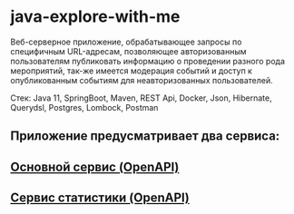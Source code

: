 # java-explore-with-me

Веб-серверное приложение, обрабатывающее запросы по специфичным URL-адресам, позволяющее авторизованным пользователям публиковать информацию о проведении разного рода мероприятий, так-же имеется модерация событий и доступ к опубликованным событиям для неавторизованных пользователей.

Cтек: Java 11, SpringBoot, Maven, REST Api, Docker, Json, Hibernate, Querydsl, Postgres, Lombock, Postman

## Приложение предусматривает два сервиса:

## [Основной сервис (OpenAPI)](ewm-main-service-spec.json)

## [Cервис статистики (OpenAPI)](ewm-stats-service-spec.json)
